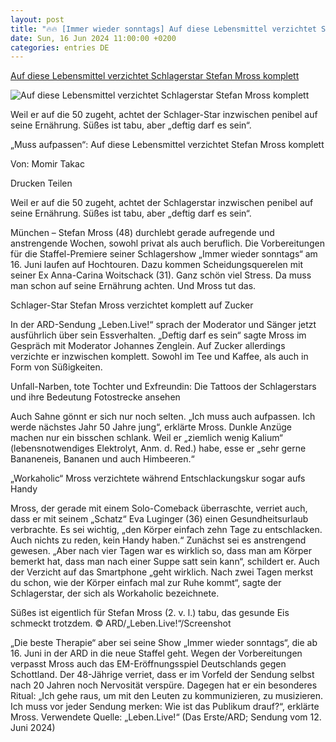 ```yaml
---
layout: post
title: "🔥🔥 [Immer wieder sonntags] Auf diese Lebensmittel verzichtet Schlagerstar Stefan Mross komplett"
date: Sun, 16 Jun 2024 11:00:00 +0200
categories: entries DE
---
```

[Auf diese Lebensmittel verzichtet Schlagerstar Stefan Mross komplett](https://www.merkur.de/boulevard/mross-verzichtet-auf-zucker-lebensmittel-tabu-ernaehrung-schlager-star-stefan-zr-93129288.html)

![Auf diese Lebensmittel verzichtet Schlagerstar Stefan Mross komplett](https://www.merkur.de/assets/images/34/813/34813911-stefan-mross-ist-gesundes-eis-8fe.jpg)

Weil er auf die 50 zugeht, achtet der Schlager-Star inzwischen penibel auf seine Ernährung. Süßes ist tabu, aber „deftig darf es sein“.

„Muss aufpassen“: Auf diese Lebensmittel verzichtet Stefan Mross komplett

Von: Momir Takac

Drucken Teilen

Weil er auf die 50 zugeht, achtet der Schlagerstar inzwischen penibel auf seine Ernährung. Süßes ist tabu, aber „deftig darf es sein“.

München – Stefan Mross (48) durchlebt gerade aufregende und anstrengende Wochen, sowohl privat als auch beruflich. Die Vorbereitungen für die Staffel-Premiere seiner Schlagershow „Immer wieder sonntags“ am 16. Juni laufen auf Hochtouren. Dazu kommen Scheidungsquerelen mit seiner Ex Anna-Carina Woitschack (31). Ganz schön viel Stress. Da muss man schon auf seine Ernährung achten. Und Mross tut das.

Schlager-Star Stefan Mross verzichtet komplett auf Zucker

In der ARD-Sendung „Leben.Live!“ sprach der Moderator und Sänger jetzt ausführlich über sein Essverhalten. „Deftig darf es sein“ sagte Mross im Gespräch mit Moderator Johannes Zenglein. Auf Zucker allerdings verzichte er inzwischen komplett. Sowohl im Tee und Kaffee, als auch in Form von Süßigkeiten.

Unfall-Narben, tote Tochter und Exfreundin: Die Tattoos der Schlagerstars und ihre Bedeutung Fotostrecke ansehen

Auch Sahne gönnt er sich nur noch selten. „Ich muss auch aufpassen. Ich werde nächstes Jahr 50 Jahre jung“, erklärte Mross. Dunkle Anzüge machen nur ein bisschen schlank. Weil er „ziemlich wenig Kalium“ (lebensnotwendiges Elektrolyt, Anm. d. Red.) habe, esse er „sehr gerne Bananeneis, Bananen und auch Himbeeren.“

„Workaholic“ Mross verzichtete während Entschlackungskur sogar aufs Handy

Mross, der gerade mit einem Solo-Comeback überraschte, verriet auch, dass er mit seinem „Schatz“ Eva Luginger (36) einen Gesundheitsurlaub verbrachte. Es sei wichtig, „den Körper einfach zehn Tage zu entschlacken. Auch nichts zu reden, kein Handy haben.“ Zunächst sei es anstrengend gewesen. „Aber nach vier Tagen war es wirklich so, dass man am Körper bemerkt hat, dass man nach einer Suppe satt sein kann“, schildert er. Auch der Verzicht auf das Smartphone „geht wirklich. Nach zwei Tagen merkst du schon, wie der Körper einfach mal zur Ruhe kommt“, sagte der Schlagerstar, der sich als Workaholic bezeichnete.

Süßes ist eigentlich für Stefan Mross (2. v. l.) tabu, das gesunde Eis schmeckt trotzdem. © ARD/„Leben.Live!“/Screenshot

„Die beste Therapie“ aber sei seine Show „Immer wieder sonntags“, die ab 16. Juni in der ARD in die neue Staffel geht. Wegen der Vorbereitungen verpasst Mross auch das EM-Eröffnungsspiel Deutschlands gegen Schottland. Der 48-Jährige verriet, dass er im Vorfeld der Sendung selbst nach 20 Jahren noch Nervosität verspüre. Dagegen hat er ein besonderes Ritual: „Ich gehe raus, um mit den Leuten zu kommunizieren, zu musizieren. Ich muss vor jeder Sendung merken: Wie ist das Publikum drauf?“, erklärte Mross. Verwendete Quelle: „Leben.Live!“ (Das Erste/ARD; Sendung vom 12. Juni 2024)

